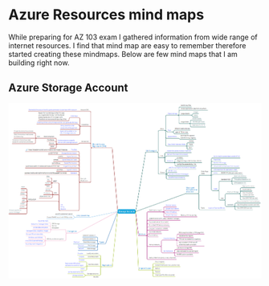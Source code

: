 # Azure Resources mind maps 

While preparing for AZ 103 exam I gathered information from wide range of internet resources. I find that mind map are easy to remember therefore started creating these mindmaps. Below are few mind maps that I am building right now. 

## Azure Storage Account

![](images/AzureStorageMindMap.png)